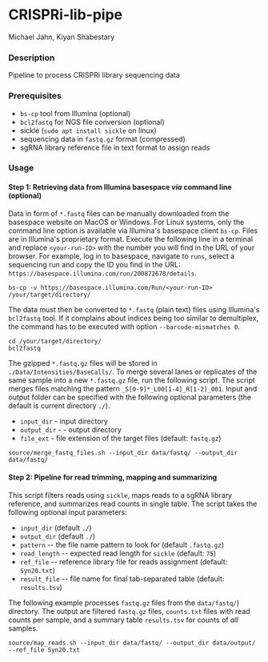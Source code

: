 CRISPRi-lib-pipe
================================
Michael Jahn, Kiyan Shabestary

### Description

Pipeline to process CRISPRi library sequencing data

### Prerequisites

- `bs-cp` tool from Illumina (optional)
- `bcl2fastq` for NGS file conversion (optional)
- sickle (`sudo apt install sickle` on linux)
- sequencing data in `fastq.gz` format (compressed)
- sgRNA library reference file in text format to assign reads


### Usage

#### Step 1: Retrieving data from Illumina basespace *via* command line (optional)

Data in form of `*.fastq` files can be manually downloaded from the basespace website on MacOS or Windows.
For Linux systems, only the command line option is available via Illumina's basespace client `bs-cp`. Files are in Illumina's proprietary format. Execute the following line in a terminal and replace `<your-run-ID>` with the number you will find in the URL of your browser. For example, log in to basespace, navigate to `runs`, select a sequencing run and copy the ID you find in the URL: `https://basespace.illumina.com/run/200872678/details`.

```
bs-cp -v https://basespace.illumina.com/Run/<your-run-ID> /your/target/directory/
```

The data must then be converted to `*.fastq` (plain text) files using Illumina's `bcl2fastq` tool. If it complains about indices being too similar to demultiplex, the command has to be executed with option `--barcode-mismatches 0`.

```
cd /your/target/directory/
bcl2fastq
```

The gzipped `*.fastq.gz` files will be stored in `./Data/Intensities/BaseCalls/`. To merge several lanes or replicates of the same sample into a new `*.fastq.gz` file, run the following script. The script merges files matching the pattern `_S[0-9]*_L00[1-4]_R[1-2]_001`. Input and output folder can be specified with the following optional parameters (the default is current directory `./`).

- `input_dir` - input directory
- `output_dir` - - output directory
- `file_ext` - file extension of the target files (default: `fastq.gz`)

```
source/merge_fastq_files.sh --input_dir data/fastq/ --output_dir data/fastq/
```

#### Step 2: Pipeline for read trimming, mapping and summarizing

This script filters reads using `sickle`, maps reads to a sgRNA library reference, and summarizes read counts in single table. The script takes the following optional input parameters:

- `input_dir` (default `./`)
- `output_dir` (default `./`)
- `pattern` -- the file name pattern to look for (default `.fastq.gz`)
- `read_length` -- expected read length for `sickle` (default: `75`)
- `ref_file` -- reference library file for reads assignment (default: `Syn20.txt`)
- `result_file` -- file name for final tab-separated table (default: `results.tsv`)

The following example processes `fastq.gz` files from the `data/fastq/`) directory. The output are filtered `fastq.gz` files, `counts.txt` files with read counts per sample, and a summary table `results.tsv` for counts of _all_ samples.

```
source/map_reads.sh --input_dir data/fastq/ --output_dir data/output/ --ref_file Syn20.txt
```
